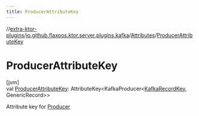 ```yaml
---
title: ProducerAttributeKey
---
```


//[extra-ktor-plugins](../../../index.md)/[io.github.flaxoos.ktor.server.plugins.kafka](../index.md)/[Attributes](index.md)/[ProducerAttributeKey](-producer-attribute-key.md)

# ProducerAttributeKey

[jvm]\
val [ProducerAttributeKey](-producer-attribute-key.md):
AttributeKey&lt;KafkaProducer&lt;[KafkaRecordKey](../-kafka-record-key/index.md), GenericRecord&gt;&gt;

Attribute key for [Producer](../-producer/index.md)




